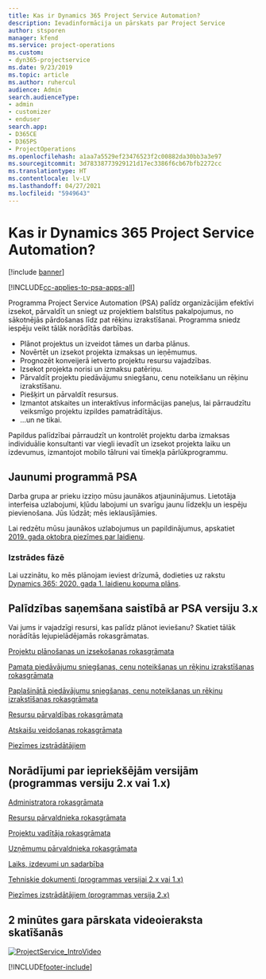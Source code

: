 ```yaml
---
title: Kas ir Dynamics 365 Project Service Automation?
description: Ievadinformācija un pārskats par Project Service
author: stsporen
manager: kfend
ms.service: project-operations
ms.custom:
- dyn365-projectservice
ms.date: 9/23/2019
ms.topic: article
ms.author: ruhercul
audience: Admin
search.audienceType:
- admin
- customizer
- enduser
search.app:
- D365CE
- D365PS
- ProjectOperations
ms.openlocfilehash: a1aa7a5529ef23476523f2c00882da30bb3a3e97
ms.sourcegitcommit: 3d78338773929121d17ec3386f6cb67bfb2272cc
ms.translationtype: HT
ms.contentlocale: lv-LV
ms.lasthandoff: 04/27/2021
ms.locfileid: "5949643"
---
```

# <a name="what-is-dynamics-365-project-service-automation"></a>Kas ir Dynamics 365 Project Service Automation?

[!include [banner](../includes/psa-now-project-operations.md)]

[!INCLUDE[cc-applies-to-psa-apps-all](../includes/cc-applies-to-psa-apps-all.md)]

Programma Project Service Automation (PSA) palīdz organizācijām efektīvi izsekot, pārvaldīt un sniegt uz projektiem balstītus pakalpojumus, no sākotnējās pārdošanas līdz pat rēķinu izrakstīšanai. Programma sniedz iespēju veikt tālāk norādītās darbības.

- Plānot projektus un izveidot tāmes un darba plānus.
- Novērtēt un izsekot projekta izmaksas un ieņēmumus.
- Prognozēt konveijerā ietverto projektu resursu vajadzības.
- Izsekot projekta norisi un izmaksu patēriņu.
- Pārvaldīt projektu piedāvājumu sniegšanu, cenu noteikšanu un rēķinu izrakstīšanu.
- Piešķirt un pārvaldīt resursus.
- Izmantot atskaites un interaktīvus informācijas paneļus, lai pārraudzītu veiksmīgo projektu izpildes pamatrādītājus.
- ...un ne tikai.

Papildus palīdzībai pārraudzīt un kontrolēt projektu darba izmaksas individuālie konsultanti var viegli ievadīt un izsekot projekta laiku un izdevumus, izmantojot mobilo tālruni vai tīmekļa pārlūkprogrammu.

## <a name="whats-new-in-psa"></a>Jaunumi programmā PSA
Darba grupa ar prieku izziņo mūsu jaunākos atjauninājumus. Lietotāja interfeisa uzlabojumi, kļūdu labojumi un svarīgu jaunu līdzekļu un iespēju pievienošana. Jūs lūdzāt; mēs ieklausījāmies.

Lai redzētu mūsu jaunākos uzlabojumus un papildinājumus, apskatiet [2019. gada oktobra piezīmes par laidienu](/dynamics365-release-plan/2019wave2/index).

### <a name="in-development"></a>Izstrādes fāzē
Lai uzzinātu, ko mēs plānojam ieviest drīzumā, dodieties uz rakstu [Dynamics 365: 2020. gada 1. laidienu kopuma plāns](/dynamics365-release-plan/2020wave1/index).

## <a name="get-help-with-psa-version-3x"></a>Palīdzības saņemšana saistībā ar PSA versiju 3.x
Vai jums ir vajadzīgi resursi, kas palīdz plānot ieviešanu? Skatiet tālāk norādītās lejupielādējamās rokasgrāmatas.

 [Projektu plānošanas un izsekošanas rokasgrāmata](../psa/implementation-guides/project-planning-tracking.md)

 [Pamata piedāvājumu sniegšanas, cenu noteikšanas un rēķinu izrakstīšanas rokasgrāmata](../psa/implementation-guides/begin-quoting-pricing-billing.md)

 [Paplašinātā piedāvājumu sniegšanas, cenu noteikšanas un rēķinu izrakstīšanas rokasgrāmata](../psa/implementation-guides/adv-quoting-pricing-billing.md)

 [Resursu pārvaldības rokasgrāmata](../psa/implementation-guides/resource-management-guide.md)

 [Atskaišu veidošanas rokasgrāmata](../psa/implementation-guides/reporting-guide.md)

 [Piezīmes izstrādātājiem](../psa/developer-guides/overview-dev-notes-v3.x.md)

## <a name="guidance-for-earlier-versions-app-version-2x-or-1x"></a>Norādījumi par iepriekšējām versijām (programmas versiju 2.x vai 1.x)
 [Administratora rokasgrāmata](../psa/admin-guide.md)

 [Resursu pārvaldnieka rokasgrāmata](../psa/resource-manager-guide.md)

 [Projektu vadītāja rokasgrāmata](../psa/project-manager-guide.md)

 [Uzņēmumu pārvaldnieka rokasgrāmata](../psa/account-manager-guide.md)

 [Laiks, izdevumi un sadarbība](../psa/time-expense-collaboration-guide.md)

 [Tehniskie dokumenti (programmas versijai 2.x vai 1.x)](../psa/white-papers.md)

 [Piezīmes izstrādātājiem (programmas versija 2.x)](../psa/developer-guides/add-custom-qoi-forms-v2.x.md)

 ## <a name="watch-a-2-minute-overview-video"></a>2 minūtes gara pārskata videoieraksta skatīšanās
 <a name="heroArea"></a> [![ProjectService_IntroVideo](../psa/media/project-service-intro-video.png "ProjectService_IntroVideo")](https://go.microsoft.com/fwlink/p/?LinkId=799457)




[!INCLUDE[footer-include](../includes/footer-banner.md)]